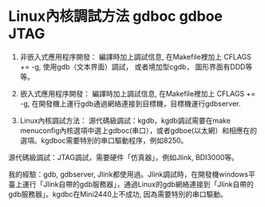 # Linux內核調試方法 gdboc gdboe JTAG


1. 非嵌入式應用程序開發：
編譯時加上調試信息, 在Makefile裡加上 CFLAGS += -g, 使用gdb（文本界面）調試， 或者境加型cgdb， 圖形界面有DDD等等。

2. 嵌入式應用程序開發：
編譯時加上調試信息, 在Makefile裡加上 CFLAGS += -g, 在開發機上運行gdb通過網絡連接到目標機，目標機運行gdbserver.

3. Linux內核調試方法：
源代碼級調試：kgdb，kgdb調試需要在make menuconfig內核選項中選上gdboc(串口），或者gdboe(以太網）和相應在的選項。kgdboc需要特別的串口驅動程序，例如8250。

源代碼級調試：JTAG調試，需要硬件「仿真器」，例如Jlink, BDI3000等。

我的經驗：gdb, gdbserver, Jlink都使用過。Jlink調試時，在開發機windows平臺上運行「Jlink自帶的gdb服務器」，通過Linux的gdb網絡連接到「Jlink自帶的gdb服務器」。kgdbc在Mini2440上不成功, 因為需要特別的串口驅動。